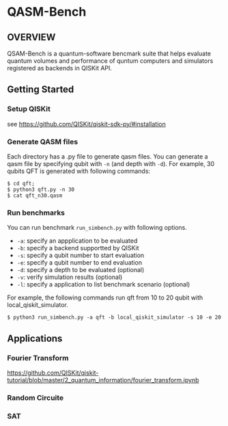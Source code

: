 # QASM-Bench

## OVERVIEW

QSAM-Bench is a quantum-software bencmark suite that helps evaluate quantum volumes and performance of quntum computers and simulators registered as backends in QISKit API. 

## Getting Started

### Setup QISKit

see https://github.com/QISKit/qiskit-sdk-py/#installation

### Generate QASM files

Each directory has a .py file to generate qasm files.
You can generate a qasm file by specifying qubit with `-n` (and depth with `-d`).
For example, 30 qubits QFT is generated with following commands:
```
$ cd qft;
$ python3 qft.py -n 30
$ cat qft_n30.qasm
```

### Run benchmarks

You can run benchmark `run_simbench.py` with following options.

* `-a`: specify an appplication to be evaluated
* `-b`: specify a backend supportted by QISKit
* `-s`: specify a qubit number to start evaluation
* `-e`: specify a qubit number to end evaluation
* `-d`: specify a depth to be evaluated (optional)
* `-v`: verify simulation results (optional)
* `-l`: specify a application to list benchmark scenario (optional)

For example, the following commands run qft from 10 to 20 qubit with local_qiskit_simulator.
```
$ python3 run_simbench.py -a qft -b local_qiskit_simulator -s 10 -e 20
``` 

## Applications

### Fourier Transform

https://github.com/QISKit/qiskit-tutorial/blob/master/2_quantum_information/fourier_transform.ipynb

### Random Circuite

### SAT
